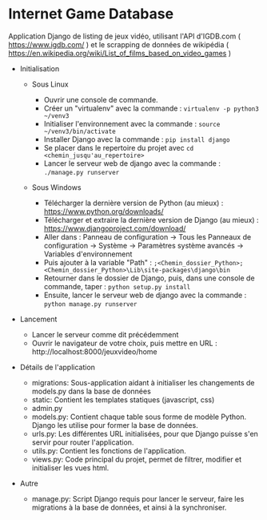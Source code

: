 Internet Game Database
======================

Application Django de listing de jeux vidéo, utilisant l'API d'IGDB.com ( https://www.igdb.com/ ) et le scrapping de données de wikipédia ( https://en.wikipedia.org/wiki/List_of_films_based_on_video_games )

- Initialisation
	- Sous Linux
		- Ouvrir une console de commande.
		- Créer un "virtualenv" avec la commande : ``` virtualenv -p python3 ~/venv3 ```
		- Initialiser l'environnement avec la commande : ``` source ~/venv3/bin/activate ```
		- Installer Django avec la commande : ``` pip install django ```
		- Se placer dans le repertoire du projet avec ``` cd <chemin_jusqu'au_repertoire> ```
		- Lancer le serveur web de django avec la commande : ``` ./manage.py runserver ```
	
	- Sous Windows
		- Télécharger la dernière version de Python (au mieux) : https://www.python.org/downloads/
		- Télécharger et extraire la dernière version de Django (au mieux) : https://www.djangoproject.com/download/
		- Aller dans : Panneau de configuration -> Tous les Panneaux de configuration -> Système -> Paramètres système avancés -> Variables d'environnement
		- Puis ajouter à la variable "Path" : ``` ;<Chemin_dossier_Python>;<Chemin_dossier_Python>\Lib\site-packages\django\bin ```
		- Retourner dans le dossier de Django, puis, dans une console de commande, taper : ``` python setup.py install ```
		- Ensuite, lancer le serveur web de django avec la commande : ``` python manage.py runserver ```
	
- Lancement
	- Lancer le serveur comme dit précédemment
	- Ouvrir le navigateur de votre choix, puis mettre en URL : http://localhost:8000/jeuxvideo/home
	

- Détails de l'application
    - migrations: Sous-application aidant à initialiser les changements de models.py dans la base de données
    - static: Contient les templates statiques (javascript, css)
    - admin.py
    - models.py: Contient chaque table sous forme de modèle Python. Django les utilise pour former la base de données.
    - urls.py: Les différentes URL initialisées, pour que Django puisse s'en servir pour router l'application.
    - utils.py: Contient les fonctions de l'application.
    - views.py: Code principal du projet, permet de filtrer, modifier et initialiser les vues html.
	
- Autre
	- manage.py: Script Django requis pour lancer le serveur, faire les migrations à la base de données, et ainsi à la synchroniser.